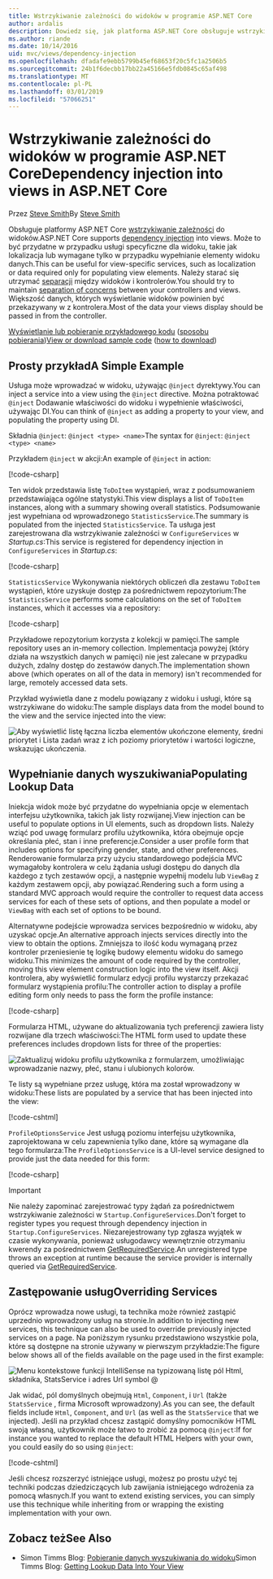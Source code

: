 ```yaml
---
title: Wstrzykiwanie zależności do widoków w programie ASP.NET Core
author: ardalis
description: Dowiedz się, jak platforma ASP.NET Core obsługuje wstrzykiwanie zależności do widoków MVC.
ms.author: riande
ms.date: 10/14/2016
uid: mvc/views/dependency-injection
ms.openlocfilehash: dfadafe9ebb5799b45ef68653f20c5fc1a2506b5
ms.sourcegitcommit: 24b1f6decbb17bb22a45166e5fdb0845c65af498
ms.translationtype: MT
ms.contentlocale: pl-PL
ms.lasthandoff: 03/01/2019
ms.locfileid: "57066251"
---
```

# <a name="dependency-injection-into-views-in-aspnet-core"></a><span data-ttu-id="a6e8a-103">Wstrzykiwanie zależności do widoków w programie ASP.NET Core</span><span class="sxs-lookup"><span data-stu-id="a6e8a-103">Dependency injection into views in ASP.NET Core</span></span>

<span data-ttu-id="a6e8a-104">Przez [Steve Smith](https://ardalis.com/)</span><span class="sxs-lookup"><span data-stu-id="a6e8a-104">By [Steve Smith](https://ardalis.com/)</span></span>

<span data-ttu-id="a6e8a-105">Obsługuje platformy ASP.NET Core [wstrzykiwanie zależności](xref:fundamentals/dependency-injection) do widoków.</span><span class="sxs-lookup"><span data-stu-id="a6e8a-105">ASP.NET Core supports [dependency injection](xref:fundamentals/dependency-injection) into views.</span></span> <span data-ttu-id="a6e8a-106">Może to być przydatne w przypadku usługi specyficzne dla widoku, takie jak lokalizacja lub wymagane tylko w przypadku wypełnianie elementy widoku danych.</span><span class="sxs-lookup"><span data-stu-id="a6e8a-106">This can be useful for view-specific services, such as localization or data required only for populating view elements.</span></span> <span data-ttu-id="a6e8a-107">Należy starać się utrzymać [separacji](/dotnet/standard/modern-web-apps-azure-architecture/architectural-principles#separation-of-concerns) między widoków i kontrolerów.</span><span class="sxs-lookup"><span data-stu-id="a6e8a-107">You should try to maintain [separation of concerns](/dotnet/standard/modern-web-apps-azure-architecture/architectural-principles#separation-of-concerns) between your controllers and views.</span></span> <span data-ttu-id="a6e8a-108">Większość danych, których wyświetlanie widoków powinien być przekazywany w z kontrolera.</span><span class="sxs-lookup"><span data-stu-id="a6e8a-108">Most of the data your views display should be passed in from the controller.</span></span>

<span data-ttu-id="a6e8a-109">[Wyświetlanie lub pobieranie przykładowego kodu](https://github.com/aspnet/Docs/tree/master/aspnetcore/mvc/views/dependency-injection/sample) ([sposobu pobierania](xref:index#how-to-download-a-sample))</span><span class="sxs-lookup"><span data-stu-id="a6e8a-109">[View or download sample code](https://github.com/aspnet/Docs/tree/master/aspnetcore/mvc/views/dependency-injection/sample) ([how to download](xref:index#how-to-download-a-sample))</span></span>

## <a name="a-simple-example"></a><span data-ttu-id="a6e8a-110">Prosty przykład</span><span class="sxs-lookup"><span data-stu-id="a6e8a-110">A Simple Example</span></span>

<span data-ttu-id="a6e8a-111">Usługa może wprowadzać w widoku, używając `@inject` dyrektywy.</span><span class="sxs-lookup"><span data-stu-id="a6e8a-111">You can inject a service into a view using the `@inject` directive.</span></span> <span data-ttu-id="a6e8a-112">Można potraktować `@inject` Dodawanie właściwości do widoku i wypełnienie właściwości, używając DI.</span><span class="sxs-lookup"><span data-stu-id="a6e8a-112">You can think of `@inject` as adding a property to your view, and populating the property using DI.</span></span>

<span data-ttu-id="a6e8a-113">Składnia `@inject`: `@inject <type> <name>`</span><span class="sxs-lookup"><span data-stu-id="a6e8a-113">The syntax for `@inject`: `@inject <type> <name>`</span></span>

<span data-ttu-id="a6e8a-114">Przykładem `@inject` w akcji:</span><span class="sxs-lookup"><span data-stu-id="a6e8a-114">An example of `@inject` in action:</span></span>

[!code-csharp[](../../mvc/views/dependency-injection/sample/src/ViewInjectSample/Views/ToDo/Index.cshtml?highlight=4,5,15,16,17)]

<span data-ttu-id="a6e8a-115">Ten widok przedstawia listę `ToDoItem` wystąpień, wraz z podsumowaniem przedstawiająca ogólne statystyki.</span><span class="sxs-lookup"><span data-stu-id="a6e8a-115">This view displays a list of `ToDoItem` instances, along with a summary showing overall statistics.</span></span> <span data-ttu-id="a6e8a-116">Podsumowanie jest wypełniana od wprowadzonego `StatisticsService`.</span><span class="sxs-lookup"><span data-stu-id="a6e8a-116">The summary is populated from the injected `StatisticsService`.</span></span> <span data-ttu-id="a6e8a-117">Ta usługa jest zarejestrowana dla wstrzykiwanie zależności w `ConfigureServices` w *Startup.cs*:</span><span class="sxs-lookup"><span data-stu-id="a6e8a-117">This service is registered for dependency injection in `ConfigureServices` in *Startup.cs*:</span></span>

[!code-csharp[](../../mvc/views/dependency-injection/sample/src/ViewInjectSample/Startup.cs?highlight=6,7&range=15-22)]

<span data-ttu-id="a6e8a-118">`StatisticsService` Wykonywania niektórych obliczeń dla zestawu `ToDoItem` wystąpień, które uzyskuje dostęp za pośrednictwem repozytorium:</span><span class="sxs-lookup"><span data-stu-id="a6e8a-118">The `StatisticsService` performs some calculations on the set of `ToDoItem` instances, which it accesses via a repository:</span></span>

[!code-csharp[](../../mvc/views/dependency-injection/sample/src/ViewInjectSample/Model/Services/StatisticsService.cs?highlight=15,20,25)]

<span data-ttu-id="a6e8a-119">Przykładowe repozytorium korzysta z kolekcji w pamięci.</span><span class="sxs-lookup"><span data-stu-id="a6e8a-119">The sample repository uses an in-memory collection.</span></span> <span data-ttu-id="a6e8a-120">Implementacja powyżej (który działa na wszystkich danych w pamięci) nie jest zalecane w przypadku dużych, zdalny dostęp do zestawów danych.</span><span class="sxs-lookup"><span data-stu-id="a6e8a-120">The implementation shown above (which operates on all of the data in memory) isn't recommended for large, remotely accessed data sets.</span></span>

<span data-ttu-id="a6e8a-121">Przykład wyświetla dane z modelu powiązany z widoku i usługi, które są wstrzykiwane do widoku:</span><span class="sxs-lookup"><span data-stu-id="a6e8a-121">The sample displays data from the model bound to the view and the service injected into the view:</span></span>

![Aby wyświetlić listę łączna liczba elementów ukończone elementy, średni priorytet i Lista zadań wraz z ich poziomy priorytetów i wartości logiczne, wskazując ukończenia.](dependency-injection/_static/screenshot.png)

## <a name="populating-lookup-data"></a><span data-ttu-id="a6e8a-123">Wypełnianie danych wyszukiwania</span><span class="sxs-lookup"><span data-stu-id="a6e8a-123">Populating Lookup Data</span></span>

<span data-ttu-id="a6e8a-124">Iniekcja widok może być przydatne do wypełniania opcje w elementach interfejsu użytkownika, takich jak listy rozwijanej.</span><span class="sxs-lookup"><span data-stu-id="a6e8a-124">View injection can be useful to populate options in UI elements, such as dropdown lists.</span></span> <span data-ttu-id="a6e8a-125">Należy wziąć pod uwagę formularz profilu użytkownika, która obejmuje opcje określania płeć, stan i inne preferencje.</span><span class="sxs-lookup"><span data-stu-id="a6e8a-125">Consider a user profile form that includes options for specifying gender, state, and other preferences.</span></span> <span data-ttu-id="a6e8a-126">Renderowanie formularza przy użyciu standardowego podejścia MVC wymagałoby kontrolera w celu żądania usługi dostępu do danych dla każdego z tych zestawów opcji, a następnie wypełnij modelu lub `ViewBag` z każdym zestawem opcji, aby powiązać.</span><span class="sxs-lookup"><span data-stu-id="a6e8a-126">Rendering such a form using a standard MVC approach would require the controller to request data access services for each of these sets of options, and then populate a model or `ViewBag` with each set of options to be bound.</span></span>

<span data-ttu-id="a6e8a-127">Alternatywne podejście wprowadza services bezpośrednio w widoku, aby uzyskać opcje.</span><span class="sxs-lookup"><span data-stu-id="a6e8a-127">An alternative approach injects services directly into the view to obtain the options.</span></span> <span data-ttu-id="a6e8a-128">Zmniejsza to ilość kodu wymaganą przez kontroler przeniesienie tę logikę budowy elementu widoku do samego widoku.</span><span class="sxs-lookup"><span data-stu-id="a6e8a-128">This minimizes the amount of code required by the controller, moving this view element construction logic into the view itself.</span></span> <span data-ttu-id="a6e8a-129">Akcji kontrolera, aby wyświetlić formularz edycji profilu wystarczy przekazać formularz wystąpienia profilu:</span><span class="sxs-lookup"><span data-stu-id="a6e8a-129">The controller action to display a profile editing form only needs to pass the form the profile instance:</span></span>

[!code-csharp[](../../mvc/views/dependency-injection/sample/src/ViewInjectSample/Controllers/ProfileController.cs?highlight=9,19)]

<span data-ttu-id="a6e8a-130">Formularza HTML, używane do aktualizowania tych preferencji zawiera listy rozwijane dla trzech właściwości:</span><span class="sxs-lookup"><span data-stu-id="a6e8a-130">The HTML form used to update these preferences includes dropdown lists for three of the properties:</span></span>

![Zaktualizuj widoku profilu użytkownika z formularzem, umożliwiając wprowadzanie nazwy, płeć, stanu i ulubionych kolorów.](dependency-injection/_static/updateprofile.png)

<span data-ttu-id="a6e8a-132">Te listy są wypełniane przez usługę, która ma został wprowadzony w widoku:</span><span class="sxs-lookup"><span data-stu-id="a6e8a-132">These lists are populated by a service that has been injected into the view:</span></span>

[!code-cshtml[](../../mvc/views/dependency-injection/sample/src/ViewInjectSample/Views/Profile/Index.cshtml?highlight=4,16,17,21,22,26,27)]

<span data-ttu-id="a6e8a-133">`ProfileOptionsService` Jest usługą poziomu interfejsu użytkownika, zaprojektowana w celu zapewnienia tylko dane, które są wymagane dla tego formularza:</span><span class="sxs-lookup"><span data-stu-id="a6e8a-133">The `ProfileOptionsService` is a UI-level service designed to provide just the data needed for this form:</span></span>

[!code-csharp[](../../mvc/views/dependency-injection/sample/src/ViewInjectSample/Model/Services/ProfileOptionsService.cs?highlight=7,13,24)]

> [!IMPORTANT]
> <span data-ttu-id="a6e8a-134">Nie należy zapominać zarejestrować typy żądań za pośrednictwem wstrzykiwanie zależności w `Startup.ConfigureServices`.</span><span class="sxs-lookup"><span data-stu-id="a6e8a-134">Don't forget to register types you request through dependency injection in `Startup.ConfigureServices`.</span></span> <span data-ttu-id="a6e8a-135">Niezarejestrowany typ zgłasza wyjątek w czasie wykonywania, ponieważ usługodawcy wewnętrznie otrzymaniu kwerendy za pośrednictwem [GetRequiredService](/dotnet/api/microsoft.extensions.dependencyinjection.serviceproviderserviceextensions.getrequiredservice).</span><span class="sxs-lookup"><span data-stu-id="a6e8a-135">An unregistered type throws an exception at runtime because the service provider is internally queried via [GetRequiredService](/dotnet/api/microsoft.extensions.dependencyinjection.serviceproviderserviceextensions.getrequiredservice).</span></span>

## <a name="overriding-services"></a><span data-ttu-id="a6e8a-136">Zastępowanie usług</span><span class="sxs-lookup"><span data-stu-id="a6e8a-136">Overriding Services</span></span>

<span data-ttu-id="a6e8a-137">Oprócz wprowadza nowe usługi, ta technika może również zastąpić uprzednio wprowadzony usług na stronie.</span><span class="sxs-lookup"><span data-stu-id="a6e8a-137">In addition to injecting new services, this technique can also be used to override previously injected services on a page.</span></span> <span data-ttu-id="a6e8a-138">Na poniższym rysunku przedstawiono wszystkie pola, które są dostępne na stronie używany w pierwszym przykładzie:</span><span class="sxs-lookup"><span data-stu-id="a6e8a-138">The figure below shows all of the fields available on the page used in the first example:</span></span>

![Menu kontekstowe funkcji IntelliSense na typizowaną listę pól Html, składnika, StatsService i adres Url symbol @](dependency-injection/_static/razor-fields.png)

<span data-ttu-id="a6e8a-140">Jak widać, pól domyślnych obejmują `Html`, `Component`, i `Url` (także `StatsService` , firma Microsoft wprowadzony).</span><span class="sxs-lookup"><span data-stu-id="a6e8a-140">As you can see, the default fields include `Html`, `Component`, and `Url` (as well as the `StatsService` that we injected).</span></span> <span data-ttu-id="a6e8a-141">Jeśli na przykład chcesz zastąpić domyślny pomocników HTML swoją własną, użytkownik może łatwo to zrobić za pomocą `@inject`:</span><span class="sxs-lookup"><span data-stu-id="a6e8a-141">If for instance you wanted to replace the default HTML Helpers with your own, you could easily do so using `@inject`:</span></span>

[!code-cshtml[](../../mvc/views/dependency-injection/sample/src/ViewInjectSample/Views/Helper/Index.cshtml?highlight=3,11)]

<span data-ttu-id="a6e8a-142">Jeśli chcesz rozszerzyć istniejące usługi, możesz po prostu użyć tej techniki podczas dziedziczących lub zawijania istniejącego wdrożenia za pomocą własnych.</span><span class="sxs-lookup"><span data-stu-id="a6e8a-142">If you want to extend existing services, you can simply use this technique while inheriting from or wrapping the existing implementation with your own.</span></span>

## <a name="see-also"></a><span data-ttu-id="a6e8a-143">Zobacz też</span><span class="sxs-lookup"><span data-stu-id="a6e8a-143">See Also</span></span>

* <span data-ttu-id="a6e8a-144">Simon Timms Blog: [Pobieranie danych wyszukiwania do widoku](http://blog.simontimms.com/2015/06/09/getting-lookup-data-into-you-view/)</span><span class="sxs-lookup"><span data-stu-id="a6e8a-144">Simon Timms Blog: [Getting Lookup Data Into Your View](http://blog.simontimms.com/2015/06/09/getting-lookup-data-into-you-view/)</span></span>
